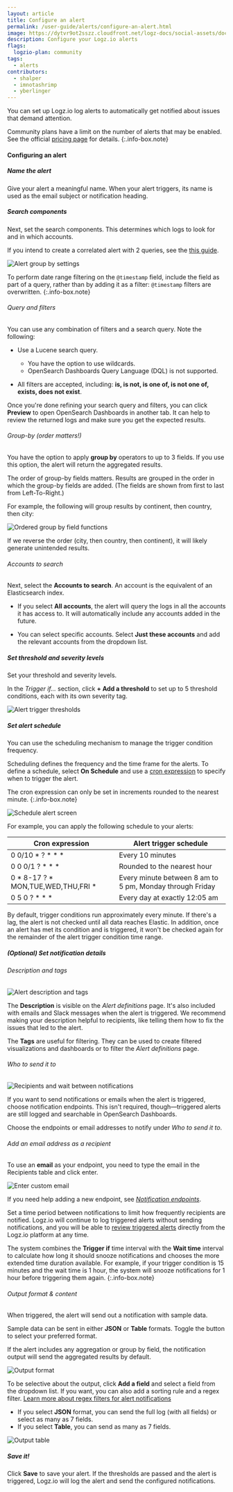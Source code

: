```yaml
---
layout: article
title: Configure an alert
permalink: /user-guide/alerts/configure-an-alert.html
image: https://dytvr9ot2sszz.cloudfront.net/logz-docs/social-assets/docs-social.jpg
description: Configure your Logz.io alerts
flags:
  logzio-plan: community
tags:
  - alerts
contributors:
  - shalper
  - imnotashrimp
  - yberlinger
---
```


You can set up Logz.io log alerts to automatically get notified about issues that demand attention.

Community plans have a limit on the number of alerts that may be enabled. See the official [pricing page](https://logz.io/pricing/) for details.
{:.info-box.note}

#### Configuring an alert

<div class="tasklist">

##### Name the alert

Give your alert a meaningful name. When your alert triggers, its name is used as the email subject or notification heading.

##### Search components

Next, set the search components. This determines which logs to look for and in which accounts.

If you intend to create a correlated alert with 2 queries, see the [this guide](/user-guide/alerts/correlated-alert/).


![Alert group by settings](https://dytvr9ot2sszz.cloudfront.net/logz-docs/alerts/alert-search-component_aug2021.gif)


<!-- info-box-start:info -->
To perform date range filtering on the `@timestamp` field, include the field as part of a query, 
rather than by adding it as a filter: `@timestamp` filters are overwritten.
{:.info-box.note}
<!-- info-box-end -->


###### Query and filters

You can use any combination of filters and a search query. Note the following:

* Use a Lucene search query.
  * You have the option to use wildcards.
  * OpenSearch Dashboards Query Language (DQL) is not supported.

* All filters are accepted, including: **is, is not, is one of, is not one of, exists, does not exist**.


Once you're done refining your search query and filters, you can
click **Preview** to open OpenSearch Dashboards in another tab. It can help to review the returned logs and make sure you get the expected results.

###### Group-by (order matters!)

You have the option to apply **group by** operators to up to 3 fields. If you use this option, the alert will return the aggregated results.

The order of group-by fields matters. Results are grouped in the order in which the group-by fields are added. (The fields are shown from first to last from Left-To-Right.)

For example, the following will group results by continent, then country, then city:

![Ordered group by field functions](https://dytvr9ot2sszz.cloudfront.net/logz-docs/correlated-alerts/ordered-group-by_aug2021.png)

If we reverse the order (city, then country, then continent),
it will likely generate unintended results.

###### Accounts to search

Next, select the **Accounts to search**. An account is the equivalent of an Elasticsearch index.

* If you select **All accounts**, the alert will query the logs in all the accounts it has access to. It will automatically include any accounts added in the future.

* You can select specific accounts. Select **Just these accounts** and add the relevant accounts from the dropdown list.

##### Set threshold and severity levels

Set your threshold and severity levels.

In the _Trigger if..._ section, click **+ Add a threshold** to set up to 5 threshold conditions, each with its own severity tag.

![Alert trigger thresholds](https://dytvr9ot2sszz.cloudfront.net/logz-docs/alerts/alerts--trigger-settings_aug2021.png)

##### Set alert schedule

You can use the scheduling mechanism to manage the trigger condition frequency.

Scheduling defines the frequency and the time frame for the alerts. To define a schedule, select **On Schedule** and use a [cron expression](https://www.freeformatter.com/cron-expression-generator-quartz.html) to specify when to trigger the alert.

<!-- info-box-start:info -->
The cron expression can only be set in increments rounded to the nearest minute.
{:.info-box.note}
<!-- info-box-end -->

![Schedule alert screen](https://dytvr9ot2sszz.cloudfront.net/logz-docs/alerts/schedule-alert.png)

For example, you can apply the following schedule to your alerts:

| Cron expression                         | Alert trigger schedule |
|-----------------------------------------|------|
| 0 0/10 * ? * * *                        | Every 10 minutes |
| 0 0 0/1 ? * * *                         | Rounded to the nearest hour |
| 0 * 8-17 ? * MON,TUE,WED,THU,FRI *  | Every minute between 8 am to 5 pm, Monday through Friday |
| 0 5 0 ? * * *                           | Every day at exactly 12:05 am |

By default, trigger conditions run approximately every minute. If there's a lag, the alert is not checked until all data reaches Elastic. In addition, once an alert has met its condition and is triggered, it won't be checked again for the remainder of the alert trigger condition time range.

##### _(Optional)_ Set notification details

###### Description and tags

![Alert description and tags](https://dytvr9ot2sszz.cloudfront.net/logz-docs/alerts/description-and-tags_aug2021.png)

The **Description** is visible on the _Alert definitions_ page.
It's also included with emails and Slack messages when the alert is triggered.
We recommend making your description helpful to recipients,
like telling them how to fix the issues that led to the alert.

The **Tags** are useful for filtering. They can be used to create filtered visualizations and dashboards or to filter the _Alert definitions_ page.

###### Who to send it to

![Recipients and wait between notifications](https://dytvr9ot2sszz.cloudfront.net/logz-docs/alerts/recipients-and-wait_aug2021.png)

If you want to send notifications or emails when the alert is triggered,
choose notification endpoints.
This isn't required, though—triggered alerts are still logged and searchable in OpenSearch Dashboards.

Choose the endpoints or email addresses to notify under _Who to send it to_.

###### Add an email address as a recipient

To use an **email** as your endpoint, you need to type the email in the Recipients table and click enter.

![Enter custom email](https://dytvr9ot2sszz.cloudfront.net/logz-docs/alerts/add-custom-email.gif)


If you need help adding a new endpoint,
see [_Notification endpoints_]({{site.baseurl}}/user-guide/integrations/endpoints.html).

Set a time period between notifications to limit how frequently recipients are notified. Logz.io will continue to log triggered alerts without sending notifications, and you will be able to [review triggered alerts](/user-guide/alerts/view-triggered-alerts.html) directly from the Logz.io platform at any time.

The system combines the **Trigger if** time interval with the **Wait time** interval to calculate how long it should snooze notifications and chooses the more extended time duration available. For example, if your trigger condition is 15 minutes and the wait time is 1 hour, the system will snooze notifications for 1 hour before triggering them again.
{:.info-box.note}

###### Output format & content

When triggered, the alert will send out a notification with sample data.

Sample data can be sent in either **JSON** or **Table** formats. Toggle the button to select your preferred format.

If the alert includes any aggregation or group by field, the notification output will send the aggregated results by default.

![Output format](https://dytvr9ot2sszz.cloudfront.net/logz-docs/alerts/output_aggregated_aug2021.png)

To be selective about the output, click **<i class="li li-plus"></i> Add a field** and select a field from the dropdown list. If you want, you can also add a sorting rule and a regex filter. [Learn more about regex filters for alert notifications](/user-guide/alerts/regex-filters.html)

  * If you select **JSON** format, you can send the full log (with all fields) or select as many as 7 fields.
  * If you select **Table**, you can send as many as 7 fields.

![Output table](https://dytvr9ot2sszz.cloudfront.net/logz-docs/alerts/output-formats_aug2021.gif)

##### Save it!

Click **Save** to save your alert.
If the thresholds are passed and the alert is triggered,
Logz.io will log the alert and send the configured notifications.

</div>
